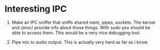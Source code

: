 
# Interesting IPC

1. Make an IPC sniffer that sniffs shared mem, pipes, sockets. The kernel and /proc/ provide info about those things. With sudo you should be able to access them.
This would be a very nice debugging tool.

2. Pipe mic to audio output. This is actually very hard as far as i know.


